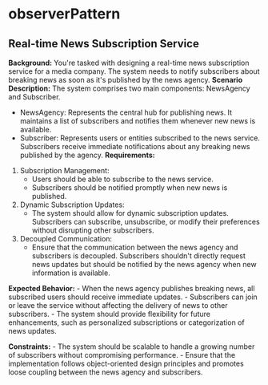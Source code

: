 # observerPattern

## Real-time News Subscription Service
**Background:** You're tasked with designing a real-time news subscription service for a media company. The system needs to notify subscribers about breaking news as soon as it's published by the news agency.
**Scenario Description:** The system comprises two main components: NewsAgency and Subscriber.
- NewsAgency: Represents the central hub for publishing news. It maintains a list of subscribers and notifies them whenever new news is available.
- Subscriber: Represents users or entities subscribed to the news service. Subscribers receive immediate notifications about any breaking news published by the agency.
**Requirements:**
1. Subscription Management:
    - Users should be able to subscribe to the news service.
    - Subscribers should be notified promptly when new news is published.
2. Dynamic Subscription Updates:
    - The system should allow for dynamic subscription updates. Subscribers can subscribe, unsubscribe, or modify their preferences without disrupting other subscribers.
3. Decoupled Communication:
    - Ensure that the communication between the news agency and subscribers is decoupled. Subscribers shouldn't directly request news updates but should be notified by the news agency when new information is available.

**Expected Behavior:**
    - When the news agency publishes breaking news, all subscribed users should receive immediate updates.
    - Subscribers can join or leave the service without affecting the delivery of news to other subscribers.
    - The system should provide flexibility for future enhancements, such as personalized subscriptions or categorization of news updates.

**Constraints:**
    - The system should be scalable to handle a growing number of subscribers without compromising performance.
    - Ensure that the implementation follows object-oriented design principles and promotes loose coupling between the news agency and subscribers.
